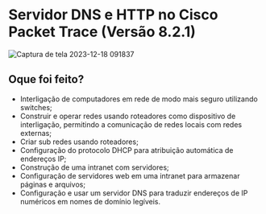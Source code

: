 # Servidor DNS e HTTP no Cisco Packet Trace (Versão 8.2.1)

![Captura de tela 2023-12-18 091837](https://github.com/gabiel98/Servidor-DNS-HTTP-Cisco/assets/100876842/841ce6b8-54c7-4e37-87c2-521e5b934f3f)

## Oque foi feito?
* Interligação de computadores em rede de modo mais seguro utilizando switches;
* Construir e operar redes usando roteadores como dispositivo de interligação, permitindo a comunicação de redes locais com redes externas;
* Criar sub redes usando roteadores;
* Configuração do protocolo DHCP para atribuição automática de endereços IP;
* Construção de uma intranet com servidores;
* Configuração de servidores web em uma intranet para armazenar páginas e arquivos;
* Configuração e usar um servidor DNS para traduzir endereços de IP numéricos em nomes de domínio legíveis.
